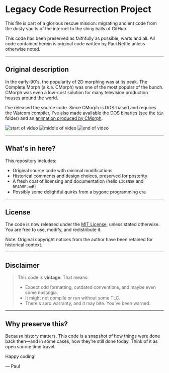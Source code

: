 # Legacy Code Resurrection Project

This file is part of a glorious rescue mission: migrating ancient code from the dusty vaults of the internet to the shiny halls of GitHub.

This code has been preserved as faithfully as possible, warts and all. All code contained herein is original code written by Paul Nettle unless otherwise noted.

---

## Original description

In the early-90's, the popularity of 2D morphing was at its peak. The Complete Morph (a.k.a. CMorph) was one of the most popular of the bunch. CMorph was even a low-cost solution for many television production houses around the world.

I've released the source code. Since CMorph is DOS-based and requires the Watcom compiler, I've also made available the DOS binaries (see the `bin` folder) and an [animation produced by CMorph](https://nettlep.github.io/assets/cmorph.mp4).

![start of video](https://nettlep.github.io/assets/start.png) ![middle of video](https://nettlep.github.io/assets/middle.png) ![end of video](https://nettlep.github.io/assets/end.png)

---

## What's in here?

This repository includes:

- Original source code with minimal modifications  
- Historical comments and design choices, preserved for posterity  
- A fresh coat of licensing and documentation (hello `LICENSE` and `README.md`!)  
- Possibly some delightful quirks from a bygone programming era

---

## License

The code is now released under the [MIT License](LICENSE), unless stated otherwise. You are free to use, modify, and redistribute it.

Note: Original copyright notices from the author have been retained for historical context.

---

## Disclaimer

> This code is **vintage**. That means:
> 
> - Expect odd formatting, outdated conventions, and maybe even some nostalgia.
> - It might not compile or run without some TLC.
> - There's zero warranty, and it may bite. You’ve been warned.

---

## Why preserve this?

Because history matters. This code is a snapshot of how things were done back then—and in some cases, how they’re still done today. Think of it as open source time travel.

Happy coding!

— Paul
